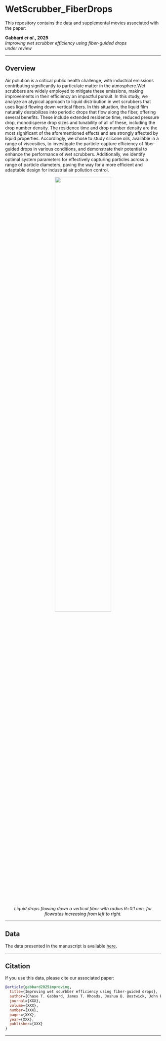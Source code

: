 # WetScrubber_FiberDrops

This repository contains the data and supplemental movies associated with the paper:

**Gabbard _et al_., 2025**  
_Improving wet scrubber efficiency using fiber-guided drops_  
_under review_

---

## Overview

Air pollution is a critical public health challenge, with industrial emissions contributing significantly to
particulate matter in the atmosphere.Wet scrubbers are widely employed to mitigate these emissions, making
improvements in their efficiency an impactful pursuit. In this study, we analyze an atypical approach to liquid
distribution in wet scrubbers that uses liquid flowing down vertical fibers. In this situation, the liquid film
naturally destabilizes into periodic drops that flow along the fiber, offering several benefits. These include
extended residence time, reduced pressure drop, monodisperse drop sizes and tunability of all of these,
including the drop number density. The residence time and drop number density are the most significant of
the aforementioned effects and are strongly affected by liquid properties. Accordingly, we chose to study
silicone oils, available in a range of viscosities, to investigate the particle-capture efficiency of fiber-guided
drops in various conditions, and demonstrate their potential to enhance the performance of wet scrubbers.
Additionally, we identify optimal system parameters for effectively capturing particles across a range of
particle diameters, paving the way for a more efficient and adaptable design for industrial air pollution
control.

<p align="center">
  <img src="Supplemental%20Movies/Movie1.gif" width="60%">
</p>

<p align="center">
  <em>
    Liquid drops flowing down a vertical fiber with radius R=0.1 mm, for flowrates increasing from left to right.
  </em>
</p>

---

## Data

The data presented in the manuscript is available [here](Data/Data.xlsx).

---

## Citation

If you use this data, please cite our associated paper:

```bibtex
@article{gabbard2025improving,
  title={Improving wet scurbber efficiency using fiber-guided drops},
  author={Chase T. Gabbard, James T. Rhoads, Joshua B. Bostwick, John R. Saylor},
  journal={XXX},
  volume={XXX},
  number={XXX},
  pages={XXX},
  year={XXX},
  publisher={XXX}
}
```

---
